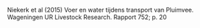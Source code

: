 Niekerk et al (2015) Voer en water tijdens transport van Pluimvee. Wageningen UR Livestock Research. Rapport 752;  p. 20